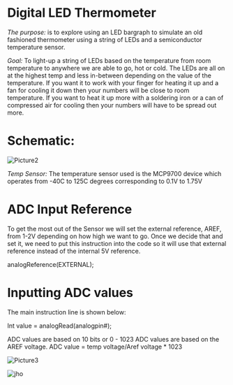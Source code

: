 # Digital LED Thermometer

*The purpose:* is to explore using an LED bargraph to simulate an old fashioned thermometer using a string of LEDs and a semiconductor temperature sensor.

*Goal:*
To light-up a string of LEDs based on the temperature from room temperature to anywhere we are able to go, hot or cold.  The LEDs are all on at the highest temp and less in-between depending on the value of the temperature.  If you want it to work with your finger for heating it up and a fan for cooling it down then your numbers will be close to room temperature.  If you want to heat it up more with a soldering iron or a can of compressed air for cooling then your numbers will have to be spread out more.


# Schematic:

![Picture2](https://user-images.githubusercontent.com/102126445/160236994-c76e467a-4b15-42b7-b347-1a0ffadb54ab.png)

*Temp Sensor:* The temperature sensor used is the MCP9700 device which operates from -40C to 125C degrees corresponding to 0.1V to 1.75V

# ADC Input Reference
To get the most out of the Sensor we will set the external reference, AREF, from 1-2V depending on how high we want to go.   Once we decide that and set it, we need to put this instruction into the code so it will use that external reference instead of the internal 5V reference.

analogReference(EXTERNAL);

# Inputting ADC values
The main instruction line is shown below:

Int value = analogRead(analogpin#);

ADC values are based on 10 bits or 0 - 1023
ADC values are based on the AREF voltage.
ADC value = temp voltage/Aref voltage * 1023


![Picture3](https://user-images.githubusercontent.com/102126445/160237028-a6628ded-13c4-4e08-ac9a-b9949f14953a.jpg)

![jho](https://user-images.githubusercontent.com/102126445/160237139-c39fdfb1-964d-41d5-992e-b71b9746972f.jpg)

